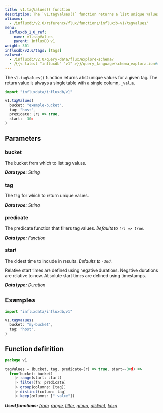 ```yaml
---
title: v1.tagValues() function
description: The `v1.tagValues()` function returns a list unique values for a given tag.
aliases:
  - /influxdb/v2.0/reference/flux/functions/influxdb-v1/tagvalues/
menu:
  influxdb_2_0_ref:
    name: v1.tagValues
    parent: InfluxDB v1
weight: 301
influxdb/v2.0/tags: [tags]
related:
  - /influxdb/v2.0/query-data/flux/explore-schema/
  - /{{< latest "influxdb" "v1" >}}/query_language/schema_exploration#show-tag-values, SHOW TAG VALUES in InfluxQL
---
```


The `v1.tagValues()` function returns a list unique values for a given tag.
The return value is always a single table with a single column, `_value`.

```js
import "influxdata/influxdb/v1"

v1.tagValues(
  bucket: "example-bucket",
  tag: "host",
  predicate: (r) => true,
  start: -30d
)
```

## Parameters

### bucket
The bucket from which to list tag values.

_**Data type:** String_

### tag
The tag for which to return unique values.

_**Data type:** String_

### predicate
The predicate function that filters tag values.
_Defaults to `(r) => true`._

_**Data type:** Function_

### start
The oldest time to include in results.
_Defaults to `-30d`._

Relative start times are defined using negative durations.
Negative durations are relative to now.
Absolute start times are defined using timestamps.

_**Data type:** Duration_

## Examples
```js
import "influxdata/influxdb/v1"

v1.tagValues(
  bucket: "my-bucket",
  tag: "host",
)
```

## Function definition
```js
package v1

tagValues = (bucket, tag, predicate=(r) => true, start=-30d) =>
  from(bucket: bucket)
    |> range(start: start)
    |> filter(fn: predicate)
    |> group(columns: [tag])
    |> distinct(column: tag)
    |> keep(columns: ["_value"])
```

_**Used functions:**
[from](/influxdb/v2.0/reference/flux/stdlib/built-in/inputs/from/),
[range](/influxdb/v2.0/reference/flux/stdlib/built-in/transformations/range/),
[filter](/influxdb/v2.0/reference/flux/stdlib/built-in/transformations/filter/),
[group](/influxdb/v2.0/reference/flux/stdlib/built-in/transformations/group/),
[distinct](/influxdb/v2.0/reference/flux/stdlib/built-in/transformations/selectors/distinct/),
[keep](/influxdb/v2.0/reference/flux/stdlib/built-in/transformations/keep/)_
